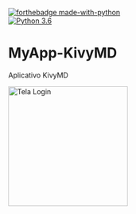 [![forthebadge made-with-python](http://ForTheBadge.com/images/badges/made-with-python.svg)](https://www.python.org/)                 
[![Python 3.6](https://img.shields.io/badge/python-3.6-blue.svg)](https://www.python.org/downloads/release/python-390/)   

# MyApp-KivyMD
Aplicativo KivyMD

<img width="240" alt="Tela Login" src="https://user-images.githubusercontent.com/94941961/204163293-d5a84bfe-5edb-4f8c-8cf9-cab309b96ee2.png">
